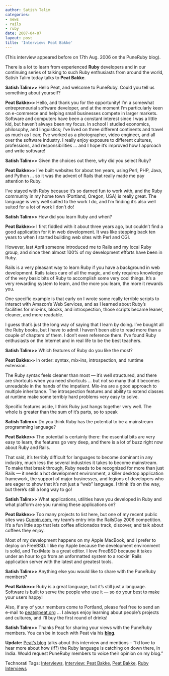 ```yaml
---
author: Satish Talim
categories:
- news
- rails
- ruby
date: 2007-04-07
layout: post
title: 'Interview: Peat Bakke'
---
```


(This interview appeared before on 17th Aug. 2006 on the PuneRuby blog).

There is a lot to learn from experienced **Ruby** developers and in our
continuing series of talking to such Ruby enthusiasts from around the
world, Satish Talim today talks to **Peat Bakke**.<!--more-->

**Satish Talim\>\>** Hello Peat, and welcome to PuneRuby. Could you tell
us something about yourself?

**Peat Bakke\>\>** Hello, and thank you for the opportunity! I’m a
somewhat entrepreneurial software developer, and at the moment I’m
particularly keen on e-commerce and helping small businesses compete in
larger markets. Software and computers have been a constant interest
since I was a little kid, but haven’t always been my focus. In school I
studied economics, philosophy, and linguistics; I’ve lived on three
different continents and travel as much as I can; I’ve worked as a
photographer, video engineer, and all over the software industry. I
really enjoy exposure to different cultures, professions, and
responsibilities … and I hope it’s improved how I approach and write
software!

**Satish Talim\>\>** Given the choices out there, why did you select
Ruby?

**Peat Bakke\>\>** I’ve built websites for about ten years, using Perl,
PHP, Java, and Python … so it was the advent of Rails that really made
me pay attention to Ruby.

I’ve stayed with Ruby because it’s so darned fun to work with, and the
Ruby community in my home town (Portland, Oregon, USA) is really great.
The language is very well suited to the work I do, and I’m finding it’s
also well suited for a lot of work I don’t do!

**Satish Talim\>\>** How did you learn Ruby and when?

**Peat Bakke\>\>** I first fiddled with it about three years ago, but
couldn’t find a good application for it in web development. It was like
stepping back ten years to when I started building web sites with Perl
and CGI.

However, last April someone introduced me to Rails and my local Ruby
group, and since then almost 100% of my development efforts have been in
Ruby.

Rails is a very pleasant way to learn Ruby if you have a background in
web development. Rails takes care of all the magic, and only requires
knowledge of the very basic bits of Ruby to accomplish some very cool
things. It’s a very rewarding system to learn, and the more you learn,
the more it rewards you.

One specific example is that early on I wrote some really terrible
scripts to interact with Amazon’s Web Services, and as I learned about
Ruby’s facilities for mix-ins, blocks, and introspection, those scripts
became leaner, cleaner, and more readable.

I guess that’s just the long way of saying that I learn by doing. I’ve
bought all the Ruby books, but I have to admit I haven’t been able to
read more than a couple of chapters of them. I don’t even reference
them. I’ve found Ruby enthusiasts on the Internet and in real life to be
the best teachers.

**Satish Talim\>\>** Which features of Ruby do you like the most?

**Peat Bakke\>\>** In order: syntax, mix-ins, introspection, and runtime
extension.

The Ruby syntax feels cleaner than most — it’s well structured, and
there are shortcuts when you need shortcuts … but not so many that it
becomes unreadable in the hands of the impatient. Mix-ins are a good
approach to multiple inheritance. The introspection features and ability
to extend classes at runtime make some terribly hard problems very easy
to solve.

Specific features aside, I think Ruby just hangs together very well. The
whole is greater than the sum of it’s parts, so to speak

**Satish Talim\>\>** Do you think Ruby has the potential to be a
mainstream programming language?

**Peat Bakke\>\>** The potential is certainly there: the essential bits
are very easy to learn, the features go very deep, and there is a lot of
buzz right now about Ruby and Rails.

That said, it’s terribly difficult for languages to become dominant in
any industry, much less the several industries it takes to become
mainstream. To make that break through, Ruby needs to be recognized for
more than just Rails — it needs a hot development environment, a killer
desktop application framework, the support of major businesses, and
legions of developers who are eager to show that it’s not just a “web”
language. I think it’s on the way, but there’s still a long way to go!

**Satish Talim\>\>** What applications, utilities have you developed in
Ruby and what platform are you running these applications on?

**Peat Bakke\>\>** Too many projects to list here, but one of my recent
public sites was [Cuppin.com](http://cuppin.com/), my team’s entry into
the RailsDay 2006 competition. It’s a fun little app that lets coffee
aficionados track, discover, and talk about coffees they enjoy.

Most of my development happens on my Apple MacBook, and I prefer to
deploy on FreeBSD. I like my Apple because the development environment
is solid, and TextMate is a great editor. I love FreeBSD because it
takes under an hour to go from an unformatted system to a rockin’ Rails
application server with the latest and greatest tools.

**Satish Talim\>\>** Anything else you would like to share with the
PuneRuby members?

**Peat Bakke\>\>** Ruby is a great language, but it’s still just a
language. Software is built to serve the people who use it — so do your
best to make your users happy!

Also, if any of your members come to Portland, please feel free to send
an e-mail to [peat@peat.org](mailto:peat@peat.org) … I always enjoy
learning about people’s projects and cultures, and I’ll buy the first
round of drinks!

**Satish Talim\>\>** Thanks Peat for sharing your views with the
PuneRuby members. You can be in touch with Peat via his
**[blog](http://peat.wordpress.com/)**.

**Update:** [Peat’s
blog](http://peat.org/2006/08/16/pune-ruby-interviews/) talks
about this interview and mentions – “I’d love to hear more about how
(if?) the Ruby language is catching on down there, in India. Would
request PuneRuby members to voice their opinion on my blog.”


Technorati Tags: [Interviews](http://technorati.com/tag/Interviews),
[Interview: Peat
Bakke](http://technorati.com/tag/Interview%3A+Peat+Bakke), [Peat
Bakke](http://technorati.com/tag/Peat+Bakke), [Ruby
Interviews](http://technorati.com/tag/Ruby+Interviews)


